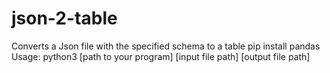 # json-2-table
Converts a Json file with the specified schema to a table
pip install pandas
Usage: python3 [path to your program] [input file path] [output file path]

